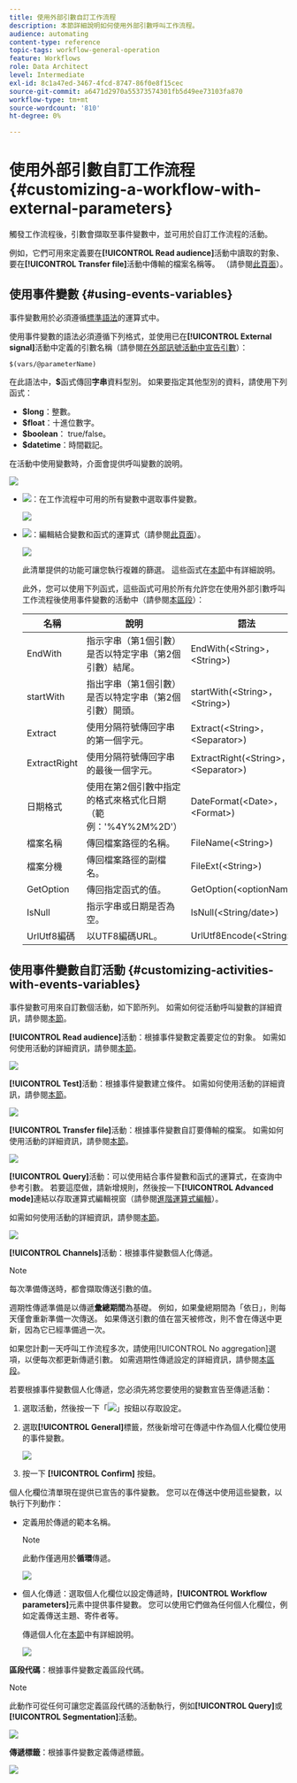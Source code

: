 ```yaml
---
title: 使用外部引數自訂工作流程
description: 本節詳細說明如何使用外部引數呼叫工作流程。
audience: automating
content-type: reference
topic-tags: workflow-general-operation
feature: Workflows
role: Data Architect
level: Intermediate
exl-id: 8c1a47ed-3467-4fcd-8747-86f0e8f15cec
source-git-commit: a6471d2970a55373574301fb5d49ee73103fa870
workflow-type: tm+mt
source-wordcount: '810'
ht-degree: 0%

---
```


# 使用外部引數自訂工作流程 {#customizing-a-workflow-with-external-parameters}

觸發工作流程後，引數會擷取至事件變數中，並可用於自訂工作流程的活動。

例如，它們可用來定義要在&#x200B;**[!UICONTROL Read audience]**&#x200B;活動中讀取的對象、要在&#x200B;**[!UICONTROL Transfer file]**&#x200B;活動中傳輸的檔案名稱等。 （請參閱[此頁面](../../automating/using/customizing-workflow-external-parameters.md)）。

## 使用事件變數 {#using-events-variables}

事件變數用於必須遵循[標準語法](../../automating/using/advanced-expression-editing.md#standard-syntax)的運算式中。

使用事件變數的語法必須遵循下列格式，並使用已在&#x200B;**[!UICONTROL External signal]**&#x200B;活動中定義的引數名稱（請參閱[在外部訊號活動中宣告引數](../../automating/using/declaring-parameters-external-signal.md)）：

```
$(vars/@parameterName)
```

在此語法中，**$**&#x200B;函式傳回&#x200B;**字串**&#x200B;資料型別。 如果要指定其他型別的資料，請使用下列函式：

* **$long**：整數。
* **$float**：十進位數字。
* **$boolean**： true/false。
* **$datetime**：時間戳記。

在活動中使用變數時，介面會提供呼叫變數的說明。

![](assets/extsignal_callparameter.png)

* ![](assets/extsignal_picker.png)：在工作流程中可用的所有變數中選取事件變數。

  ![](assets/wkf_test_activity_variables.png)

* ![](assets/extsignal_expression_editor.png)：編輯結合變數和函式的運算式（請參閱[此頁面](../../automating/using/advanced-expression-editing.md)）。

  ![](assets/wkf_test_activity_variables_expression.png)

  此清單提供的功能可讓您執行複雜的篩選。 這些函式在[本節](../../automating/using/list-of-functions.md)中有詳細說明。

  此外，您可以使用下列函式，這些函式可用於所有允許您在使用外部引數呼叫工作流程後使用事件變數的活動中（請參閱[本區段](../../automating/using/customizing-workflow-external-parameters.md#customizing-activities-with-events-variables)）：

  | 名稱 | 說明 | 語法 |
  | ---------|----------|---------|
  | EndWith | 指示字串（第1個引數）是否以特定字串（第2個引數）結尾。 | EndWith(&lt;String>，&lt;String>) |
  | startWith | 指出字串（第1個引數）是否以特定字串（第2個引數）開頭。 | startWith(&lt;String>，&lt;String>) |
  | Extract | 使用分隔符號傳回字串的第一個字元。 | Extract(&lt;String>，&lt;Separator>) |
  | ExtractRight | 使用分隔符號傳回字串的最後一個字元。 | ExtractRight(&lt;String>，&lt;Separator>) |
  | 日期格式 | 使用在第2個引數中指定的格式來格式化日期（範例：&#39;%4Y%2M%2D&#39;） | DateFormat(&lt;Date>，&lt;Format>) |
  | 檔案名稱 | 傳回檔案路徑的名稱。 | FileName(&lt;String>) |
  | 檔案分機 | 傳回檔案路徑的副檔名。 | FileExt(&lt;String>) |
  | GetOption | 傳回指定函式的值。 | GetOption(&lt;optionName>) |
  | IsNull | 指示字串或日期是否為空。 | IsNull(&lt;String/date>) |
  | UrlUtf8編碼 | 以UTF8編碼URL。 | UrlUtf8Encode(&lt;String>) |

## 使用事件變數自訂活動 {#customizing-activities-with-events-variables}

事件變數可用來自訂數個活動，如下節所列。 如需如何從活動呼叫變數的詳細資訊，請參閱[本節](../../automating/using/customizing-workflow-external-parameters.md#using-events-variables)。

**[!UICONTROL Read audience]**&#x200B;活動：根據事件變數定義要定位的對象。 如需如何使用活動的詳細資訊，請參閱[本節](../../automating/using/read-audience.md)。

![](assets/extsignal_activities_audience.png)

**[!UICONTROL Test]**&#x200B;活動：根據事件變數建立條件。 如需如何使用活動的詳細資訊，請參閱[本節](../../automating/using/test.md)。

![](assets/extsignal_activities_test.png)

**[!UICONTROL Transfer file]**&#x200B;活動：根據事件變數自訂要傳輸的檔案。 如需如何使用活動的詳細資訊，請參閱[本節](../../automating/using/transfer-file.md)。

![](assets/extsignal_activities_transfer.png)

**[!UICONTROL Query]**&#x200B;活動：可以使用結合事件變數和函式的運算式，在查詢中參考引數。 若要這麼做，請新增規則，然後按一下&#x200B;**[!UICONTROL Advanced mode]**&#x200B;連結以存取運算式編輯視窗（請參閱[進階運算式編輯](../../automating/using/advanced-expression-editing.md)）。

如需如何使用活動的詳細資訊，請參閱[本節](../../automating/using/query.md)。

![](assets/extsignal_activities_query.png)

**[!UICONTROL Channels]**&#x200B;活動：根據事件變數個人化傳遞。

>[!NOTE]
>
>每次準備傳送時，都會擷取傳送引數的值。
>
>週期性傳遞準備是以傳遞&#x200B;**彙總期間**&#x200B;為基礎。 例如，如果彙總期間為「依日」，則每天僅會重新準備一次傳送。 如果傳送引數的值在當天被修改，則不會在傳送中更新，因為它已經準備過一次。
>
>如果您計劃一天呼叫工作流程多次，請使用[!UICONTROL No aggregation]選項，以便每次都更新傳遞引數。 如需週期性傳遞設定的詳細資訊，請參閱[本區段](/help/automating/using/email-delivery.md#configuration)。

若要根據事件變數個人化傳遞，您必須先將您要使用的變數宣告至傳遞活動：

1. 選取活動，然後按一下「![](assets/dlv_activity_params-24px.png)」按鈕以存取設定。
1. 選取&#x200B;**[!UICONTROL General]**&#x200B;標籤，然後新增可在傳遞中作為個人化欄位使用的事件變數。

   ![](assets/extsignal_activities_delivery.png)

1. 按一下 **[!UICONTROL Confirm]** 按鈕。

個人化欄位清單現在提供已宣告的事件變數。 您可以在傳送中使用這些變數，以執行下列動作：

* 定義用於傳遞的範本名稱。

  >[!NOTE]
  >
  >此動作僅適用於&#x200B;**循環**&#x200B;傳遞。

  ![](assets/extsignal_activities_template.png)

* 個人化傳遞：選取個人化欄位以設定傳遞時，**[!UICONTROL Workflow parameters]**&#x200B;元素中提供事件變數。 您可以使用它們做為任何個人化欄位，例如定義傳送主題、寄件者等。

  傳遞個人化在[本節](../../designing/using/personalization.md)中有詳細說明。

  ![](assets/extsignal_activities_perso.png)

**區段代碼**：根據事件變數定義區段代碼。

>[!NOTE]
>
>此動作可從任何可讓您定義區段代碼的活動執行，例如&#x200B;**[!UICONTROL Query]**&#x200B;或&#x200B;**[!UICONTROL Segmentation]**&#x200B;活動。

![](assets/extsignal_activities_segment.png)

**傳遞標籤**：根據事件變數定義傳遞標籤。

![](assets/extsignal_activities_label.png)
